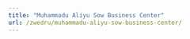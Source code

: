 ```yaml
---
title: "Muhammadu Aliyu Sow Business Center"
url: /zwedru/muhammadu-aliyu-sow-business-center/
---
```

